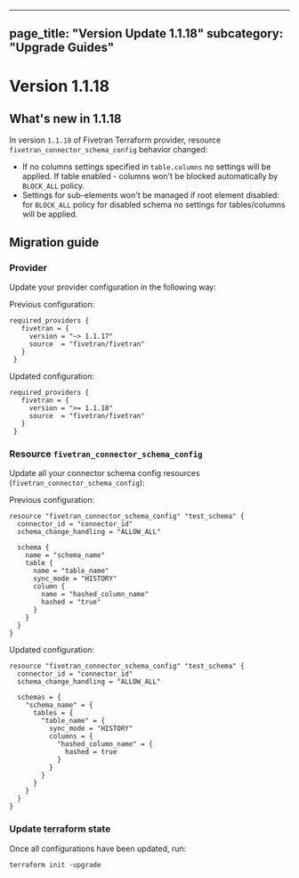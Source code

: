 ----
page_title: "Version Update 1.1.18"
subcategory: "Upgrade Guides"
---

# Version 1.1.18

## What's new in 1.1.18

In version `1.1.18` of Fivetran Terraform provider, resource `fivetran_connector_schema_config` behavior changed:
- If no columns settings specified in `table.columns` no settings will be applied. If table enabled - columns won't be blocked automatically by `BLOCK_ALL` policy.
- Settings for sub-elements won't be managed if root element disabled: for `BLOCK_ALL` policy for disabled schema no settings for tables/columns will be applied.

## Migration guide

### Provider 

Update your provider configuration in the following way:

Previous configuration:

```hcl
required_providers {
   fivetran = {
     version = "~> 1.1.17"
     source  = "fivetran/fivetran"                
   }
 }
```

Updated configuration:

```hcl
required_providers {
   fivetran = {
     version = ">= 1.1.18"
     source  = "fivetran/fivetran"                
   }
 }
```

### Resource `fivetran_connector_schema_config`

Update all your connector schema config resources (`fivetran_connector_schema_config`):

Previous configuration:

```hcl
resource "fivetran_connector_schema_config" "test_schema" {
  connector_id = "connector_id"
  schema_change_handling = "ALLOW_ALL"
  
  schema {
    name = "schema_name"
    table {
      name = "table_name"
      sync_mode = "HISTORY"
      column {
        name = "hashed_column_name"
        hashed = "true"
      }
    }
  }
}
```

Updated configuration:

```hcl
resource "fivetran_connector_schema_config" "test_schema" {
  connector_id = "connector_id"
  schema_change_handling = "ALLOW_ALL"

  schemas = {
    "schema_name" = {
      tables = {
        "table_name" = {
          sync_mode = "HISTORY"
          columns = {
            "hashed_column_name" = {
              hashed = true
            }
          }
        }
      }
    }
  }
}

```

### Update terraform state

Once all configurations have been updated, run:

```
terraform init -upgrade
```